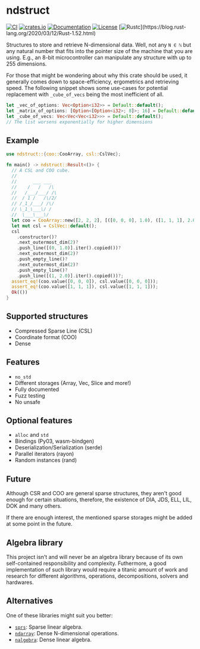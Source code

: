 # ndstruct 

[![CI](https://github.com/c410-f3r/ndstruct/workflows/CI/badge.svg)](https://github.com/c410-f3r/ndstruct/actions?query=workflow%3ACI)
[![crates.io](https://img.shields.io/crates/v/ndstruct.svg)](https://crates.io/crates/ndstruct)
[![Documentation](https://docs.rs/ndstruct/badge.svg)](https://docs.rs/ndstruct)
[![License](https://img.shields.io/badge/license-APACHE2-blue.svg)](./LICENSE)
[![Rustc](https://img.shields.io/badge/rustc-1.52-lightgray")](https://blog.rust-lang.org/2020/03/12/Rust-1.52.html)

Structures to store and retrieve N-dimensional data. Well, not any `N ∈ ℕ` but any natural number that fits into the pointer size of the machine that you are using. E.g., an 8-bit microcontroller can manipulate any structure with up to 255 dimensions.

For those that might be wondering about why this crate should be used, it generally comes down to space-efficiency, ergometrics and retrieving speed. The following snippet shows some use-cases for potential replacement with `_cube_of_vecs` being the most inefficient of all.

```rust
let _vec_of_options: Vec<Option<i32>> = Default::default();
let _matrix_of_options: [Option<[Option<i32>; 8]>; 16] = Default::default();
let _cube_of_vecs: Vec<Vec<Vec<i32>>> = Default::default();
// The list worsens exponentially for higher dimensions
```

## Example

```rust
use ndstruct::{coo::CooArray, csl::CslVec};

fn main() -> ndstruct::Result<()> {
  // A CSL and COO cube.
  //
  //      ___ ___
  //    /   /   /\
  //   /___/___/ /\
  //  / 1 /   /\/2/
  // /_1_/___/ /\/
  // \_1_\___\/ /
  //  \___\___\/
  let coo = CooArray::new([2, 2, 2], [([0, 0, 0], 1.0), ([1, 1, 1], 2.0)])?;
  let mut csl = CslVec::default();
  csl
    .constructor()?
    .next_outermost_dim(2)?
    .push_line([(0, 1.0)].iter().copied())?
    .next_outermost_dim(2)?
    .push_empty_line()?
    .next_outermost_dim(2)?
    .push_empty_line()?
    .push_line([(1, 2.0)].iter().copied())?;
  assert_eq!(coo.value([0, 0, 0]), csl.value([0, 0, 0]));
  assert_eq!(coo.value([1, 1, 1]), csl.value([1, 1, 1]));
  Ok(())
}
```

## Supported structures

- Compressed Sparse Line (CSL)
- Coordinate format (COO)
- Dense

## Features

- `no_std`
- Different storages (Array, Vec, Slice and more!)
- Fully documented
- Fuzz testing
- No unsafe

## Optional features

- `alloc` and `std`
- Bindings (Py03, wasm-bindgen)
- Deserialization/Serialization (serde)
- Parallel iterators (rayon)
- Random instances (rand)

## Future

Although CSR and COO are general sparse structures, they aren't good enough for certain situations, therefore, the existence of DIA, JDS, ELL, LIL, DOK and many others.

If there are enough interest, the mentioned sparse storages might be added at some point in the future.

## Algebra library

This project isn't and will never be an algebra library because of its own self-contained responsibility and complexity. Futhermore, a good implementation of such library would require a titanic amount of work and research for different algorithms, operations, decompositions, solvers and hardwares.

## Alternatives

One of these libraries might suit you better:

* [`sprs`][sprs]: Sparse linear algebra.
* [`ndarray`][ndarray]: Dense N-dimensional operations.
* [`nalgebra`][nalgebra]: Dense linear algebra.

[nalgebra]: https://github.com/rustsim/nalgebra
[ndarray]: https://github.com/rust-ndarray/ndarray
[sprs]: https://github.com/vbarrielle/sprs